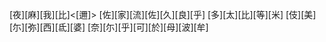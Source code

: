 [夜][麻][我][比]<[邇]> [佐][家][流][佐][久][良][乎] [多][太][比][等][米] [伎][美][尓][弥][西][氐][婆] [奈][尓][乎][可][於][母][波][牟]
